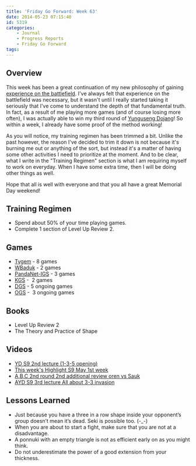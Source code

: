 ```yaml
---
title: 'Friday Go Forward: Week 63'
date: 2014-05-23 07:15:40
id: 5319
categories:
	- Journal
	- Progress Reports
	- Friday Go Forward
tags:
---
```


## Overview

This week has been a great continuation of my new philosophy of gaining [experience on the battlefield](http://www.bengozen.com/experience-on-the-battlefield/ "Experience on the Battlefield"). I've always felt that experience on the battlefield was necessary, but it wasn't until I really started taking it seriously that I've come to understand the depth of that fundamental truth. In fact, as a result of me playing more games (and of course losing more often), I was actually able to win my third round of [Yunguseng Dojang](http://www.yunguseng.com "Yunguseng Dojang Official Site")! So within a week, I already have some proof of the method working!

As you will notice, my training regimen has been trimmed a bit. Unlike the past however, the reason I've decided to trim it down is not because it's burning me out or anything of the sort, but instead it's a matter of having some other activities I need to prioritize at the moment. And to be clear, what I write in the "Training Regimen" section is what I am requiring myself to work on everyday. When I have some extra time, then I will be doing other things as well.

Hope that all is well with everyone and that you all have a great Memorial Day weekend!

## Training Regimen

*   Spend about 50% of your time playing games.
*   Complete 1 section of Level Up Review 2.

## Games

*   [Tygem](http://www.tygemgo.com "TygemGo Official Site") - 8 games
*   [WBaduk](http://www.wbaduk.com "WBaduk Official Site") - 2 games
*   [PandaNet-IGS](http://www.pandanet-igs.com/ "IGS PandaNet Official Site") - 3 games
*   [KGS](http://www.gokgs.com "KGS Website") -  2 games
*   [DGS](http://www.dragongoserver.net/userinfo.php?uid=60385 "Dragon Go Server - BenGoZen") - 5 ongoing games
*   [OGS](http://online-go.com/user/view/549/BenGoZen "Online Go Server - BenGoZen") -  3 ongoing games

## Books

*   Level Up Review 2
*   The Theory and Practice of Shape

## Videos

*   [YD S9 2nd lecture (1-3-5 opening)](http://ayd.yunguseng.com/videos/index.php?id=1156 "YD S9 2nd lecture (1-3-5 opening)")
*   [This week's Highlight S9 May 1st week](http://ayd.yunguseng.com/videos/index.php?id=1163 "This Week")
*   [A,B,C 2nd round 2nd additional review oren vs Sauk](http://ayd.yunguseng.com/videos/index.php?id=1178 "A,B,C 2nd round 2nd additional review oren vs Sauk")
*   [AYD S9 3rd lecture All about 3-3 invasion](http://ayd.yunguseng.com/videos/index.php?id=1174 "AYD S9 3rd lecture All about 3-3 invasion")

## Lessons Learned

*   Just because you have a three in a row shape inside your opponent’s group doesn’t mean it’s dead. Seki is possible too. (-_-)
*   When you are about to start a fight, make sure that you are not at a disadvantage.
*   A ponnuki with an empty triangle is not as efficient early on as you might think.
*   Do not underestimate the power of a good extension from your thickness.